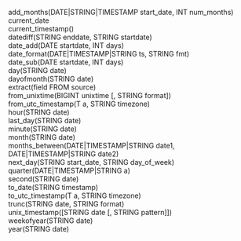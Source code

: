 add_months(DATE|STRING|TIMESTAMP start_date, INT num_months)  
current_date  
current_timestamp()  
datediff(STRING enddate, STRING startdate)  
date_add(DATE startdate, INT days)  
date_format(DATE|TIMESTAMP|STRING ts, STRING fmt)  
date_sub(DATE startdate, INT days)  
day(STRING date)  
dayofmonth(STRING date)  
extract(field FROM source)  
from_unixtime(BIGINT unixtime [, STRING format])  
from_utc_timestamp(T a, STRING timezone)  
hour(STRING date)  
last_day(STRING date)  
minute(STRING date)  
month(STRING date)  
months_between(DATE|TIMESTAMP|STRING date1, DATE|TIMESTAMP|STRING date2)  
next_day(STRING start_date, STRING day_of_week)  
quarter(DATE|TIMESTAMP|STRING a)  
second(STRING date)  
to_date(STRING timestamp)  
to_utc_timestamp(T a, STRING timezone)  
trunc(STRING date, STRING format)  
unix_timestamp([STRING date [, STRING pattern]])  
weekofyear(STRING date)  
year(STRING date)  
